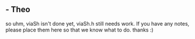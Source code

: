 ## - Theo

so uhm, viaSh isn't done yet, viaSh.h still needs work. If you have any notes, please place them here so that we know what to do. thanks :)
